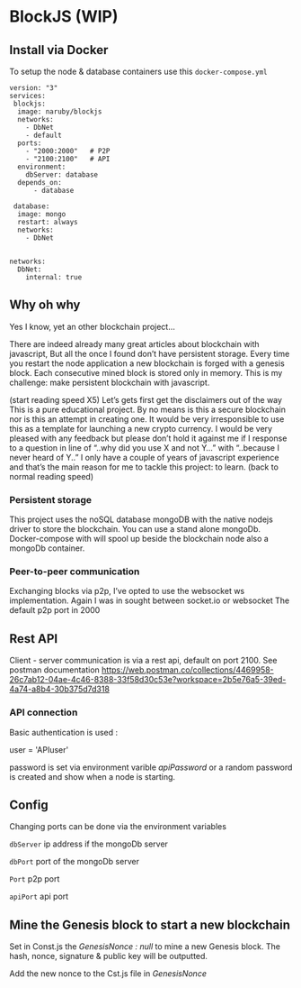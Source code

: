# BlockJS (WIP)


## Install via Docker ##
To setup the node & database containers use this `docker-compose.yml`
```
version: "3"
services:
 blockjs:
  image: naruby/blockjs
  networks:
    - DbNet
    - default
  ports:
    - "2000:2000"   # P2P
    - "2100:2100"   # API   
  environment:
    dbServer: database
  depends_on: 
      - database
    
 database:
  image: mongo
  restart: always
  networks:
    - DbNet


networks: 
  DbNet:
    internal: true
```

## Why oh why ##
Yes I know, yet an other blockchain project…

There are indeed already many great articles about blockchain with javascript, But all the once I found don’t have persistent storage. Every time you restart the node application a new blockchain is forged with a genesis block. Each consecutive mined block is stored only in memory. This is my challenge: make persistent blockchain with javascript.


(start reading speed X5)
Let’s gets first get  the disclaimers out of the way
This is a pure educational project. By no means is this a secure blockchain nor is this an attempt in creating one.
It would be very irresponsible to use this as a template for launching a new crypto currency.
I would be very pleased with any feedback but please don’t hold it against me if I response to a question in line of “..why did you use X and not Y…” with “..because I never heard of Y..”
I only have a couple of years of javascript experience and that’s the main reason for me to tackle this project: to learn.
(back to normal reading speed)

### Persistent storage ###
This project uses the noSQL database mongoDB with the native nodejs driver to store the blockchain.
You can use a stand alone mongoDb. Docker-compose with will spool up beside the blockchain node also a mongoDb container.

### Peer-to-peer communication ###
Exchanging blocks via p2p, I’ve opted to use the websocket ws implementation. Again I was in sought between socket.io or websocket 
The default p2p port in 2000

## Rest API ##
Client - server communication is via a rest api, default on port 2100.
See postman documentation https://web.postman.co/collections/4469958-26c7ab12-04ae-4c46-8388-33f58d30c53e?workspace=2b5e76a5-39ed-4a74-a8b4-30b375d7d318

### API connection ###
Basic authentication is used : 

user = 'APIuser'

password is set via environment varible _apiPassword_ or a random password is created and show when a node is starting.


## Config ##
Changing ports can be done via the environment variables

`dbServer`  ip address if the mongoDb server

`dbPort` 	  port of the mongoDb server

`Port`      p2p port

`apiPort`   api port

## Mine the Genesis block to start a new blockchain ##
Set in Const.js the _GenesisNonce : null_ to mine a new Genesis block. The hash, nonce, signature & public key will be outputted.

Add the new nonce to the Cst.js file in _GenesisNonce_ 

